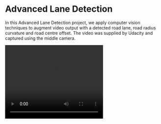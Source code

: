 Advanced Lane Detection
===
In this Advanced Lane Detection project, we apply computer vision techniques to augment video output with a detected road lane, road radius curvature and road centre offset. The video was supplied by Udacity and captured using the middle camera.

<video width="320" height="240" autoplay loop>
  <source src="movie.mp4" type="video/mp4" />
</video>